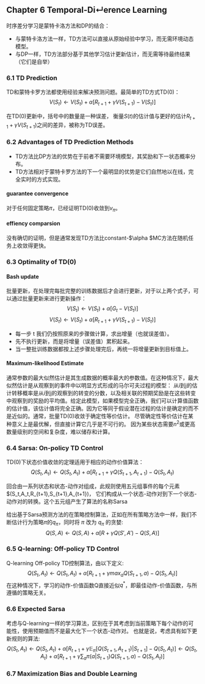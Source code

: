 ## Chapter 6 Temporal-Di↵erence Learning
时序差分学习是蒙特卡洛方法和DP的结合：
* 与蒙特卡洛方法一样，TD方法可以直接从原始经验中学习，而无需环境动态模型。
* 与DP一样，TD方法部分基于其他学习估计更新估计，而无需等待最终结果（它们是自举）

### 6.1 TD Prediction
TD和蒙特卡罗方法都使用经验来解决预测问题。最简单的TD方式TD(0)：
$$ V(S_t) \leftarrow V(S_t) + \alpha[R_{t+1} + \gamma V(S_{t+1}) - V(S_t)] $$

在TD(0)更新中，括号中的数量是一种误差， 衡量$S(t)$的估计值与更好的估计$R_{t+1}+ \gamma V(S_{t+1})$之间的差异，被称为TD误差。

### 6.2 Advantages of TD Prediction Methods

* TD方法比DP方法的优势在于前者不需要环境模型，其奖励和下一状态概率分布。
* TD方法相对于蒙特卡罗方法的下一个最明显的优势是它们自然地以在线，完全实时的方式实现。

#### guarantee convergence
对于任何固定策略$\pi$，已经证明TD(0)收敛到$v_{\pi}$。

#### effiency comparsion
没有确切的证明，但是通常发现TD方法比constant-$\alpha $MC方法在随机任务上收敛得更快。

### 6.3 Optimality of TD(0)
#### Bash update
批量更新，在处理完每批完整的训练数据后才会进行更新，对于以上两个式子，可以通过批量更新来进行更新操作：
$$ V(S_t) \leftarrow V(S_t) + \alpha[G_t - V(S_t)] $$
$$ V(S_t) \leftarrow V(S_t) + \alpha[R_{t+1} + \gamma V(S_{t+1}) - V(S_t)] $$
* 每一步 t 我们仍按照原来的步骤做计算，求出增量（也就误差值）。
* 先不执行更新，而是将增量（误差值）累积起来。
* 当一整批训练数据都按上述步骤处理完后，再统一将增量更新到目标值上。

#### Maximum-likelihood Estimate 
通常参数的最大似然估计是其生成数据的概率最大的参数值。在这种情况下，最大似然估计是从观察到的事件中以明显方式形成的马尔可夫过程的模型： 
从i到j的估计转移概率是从i到j的观察到的转变的分数，以及相关联的预期奖励是在这些转变中观察到的奖励的平均值。给定此模型，如果模型完全正确，我们可以计算值函数的估计值，该估计值将完全正确。因为它等同于假设潜在过程的估计是确定的而不是近似的。通常，批量TD(0)收敛于确定性等价估计。
尽管确定性等价估计在某种意义上是最优解，但直接计算它几乎是不可行的。 因为某些状态需要$n^2$或更高数量级别的空间和复杂度，难以储存和计算。

### 6.4 Sarsa: On-policy TD Control

TD(0)下状态价值收敛的定理适用于相应的动作价值算法：
$$ Q(S_t,A_t) \leftarrow Q(S_t,A_t)+\alpha[R_{t+1}+\gamma Q(S_{t+1},A_{t+1})−Q(S_t,A_t)$$

回合由一系列状态和状态-动作对组成，此规则使用五元组事件的每个元素$(S_t,A_t,R_{t+1},S_{t+1},A_{t+1})， 它们构成从一个状态-动作对到下一个状态-动作对的转换。这个五元组产生了算法的名称Sarsa

给出基于Sarsa预测方法的在策略控制算法，正如在所有策略方法中一样，我们不断估计行为策略$\pi$的$q_{\pi}$，同时将 $\pi$ 改为 $q_{\pi}$ 的贪婪:
$$ Q(S,A) \leftarrow Q(S,A)+\alpha[R+\gamma Q(S',A')−Q(S,A)] $$

### 6.5 Q-learning: Off-policy TD Control
Q-learning Off-policy TD控制算法，由以下定义:
$$ Q(S_t,A_t) \leftarrow Q(S_t,A_t)+\alpha [R_{t+1}+\gamma max_a Q(S_{t+1},a)−Q(S_t,A_t)] $$
在这种情况下，学习的动作-价值函数Q直接近似$q^*$，即最佳动作-价值函数，与所遵循的策略无关。 

### 6.6 Expected Sarsa
考虑与Q-learning一样的学习算法，区别在于其考虑到当前策略下每个动作的可能性，使用预期值而不是最大化下一个状态-动作对。 也就是说，考虑具有如下更新规则的算法:
$$ Q(S_t,A_t) \leftarrow Q(S_t,A_t)+\alpha [R_{t+1}+\gamma \mathbb{E}_{\pi}[Q(S_{t+1},A_{t+1})|S_{t+1}]−Q(S_t,A_t)] \leftarrow Q(S_t,A_t)+\alpha [R_{t+1}+\gamma \sum_a \pi (a|S_{t+1})Q(S_{t+1},a)−Q(S_t,A_t)] $$

### 6.7 Maximization Bias and Double Learning
